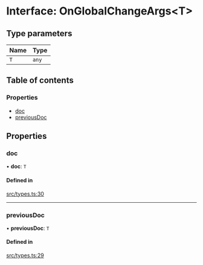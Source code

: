 # Interface: OnGlobalChangeArgs<T\>

## Type parameters

| Name | Type |
| :------ | :------ |
| `T` | `any` |

## Table of contents

### Properties

- [doc](OnGlobalChangeArgs.md#doc)
- [previousDoc](OnGlobalChangeArgs.md#previousdoc)

## Properties

### doc

• **doc**: `T`

#### Defined in

[src/types.ts:30](https://github.com/GeorgeHulpoi/payload-dependencies-graph/blob/e996cfd/src/types.ts#L30)

___

### previousDoc

• **previousDoc**: `T`

#### Defined in

[src/types.ts:29](https://github.com/GeorgeHulpoi/payload-dependencies-graph/blob/e996cfd/src/types.ts#L29)
